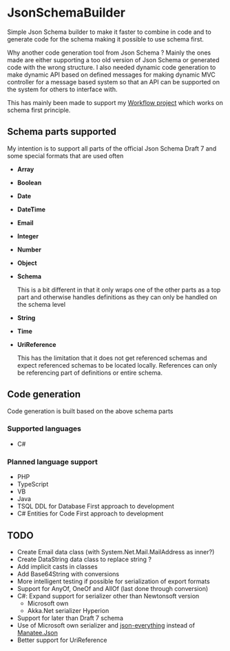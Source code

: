 # JsonSchemaBuilder
Simple Json Schema builder to make it faster to combine in code and to generate code for the schema making it possible to use schema first.

Why another code generation tool from Json Schema ? Mainly the ones made are either supporting a too old version of Json Schema or generated code with the wrong structure. I also needed dynamic code generation to make dynamic API based on defined messages for making dynamic MVC controller for a message based system so that an API can be supported on the system for others to interface with.


This has mainly been made to support my [Workflow project](https://github.com/DevelApp-dk/Workflow) which works on schema first principle.

## Schema parts supported
My intention is to support all parts of the official Json Schema Draft 7 and some special formats that are used often

* **Array**
* **Boolean**
* **Date**
* **DateTime**
* **Email**
* **Integer**
* **Number**
* **Object**
* **Schema**

  This is a bit different in that it only wraps one of the other parts as a  top part and otherwise handles definitions as they can only be handled on the schema level
* **String**
* **Time**
* **UriReference**

  This has the limitation that it does not get referenced schemas and expect referenced schemas to be located locally. References can only be referencing part of definitions or entire schema.

## Code generation
Code generation is built based on the above schema parts

### Supported languages
* C#

### Planned language support
* PHP
* TypeScript
* VB
* Java
* TSQL DDL for Database First approach to development
* C# Entities for Code First approach to development

## TODO
* Create Email data class (with System.Net.Mail.MailAddress as inner?)
* Create DataString data class to replace string ?
* Add implicit casts in classes
* Add Base64String with conversions
* More intelligent testing if possible for serialization of export formats
* Support for AnyOf, OneOf and AllOf (last done through conversion)
* C#: Expand support for serializer other than Newtonsoft version
  * Microsoft own
  * Akka.Net serializer Hyperion
* Support for later than Draft 7 schema
* Use of Microsoft own serializer and [json-everything](https://github.com/gregsdennis/json-everything) instead of [Manatee.Json](https://github.com/gregsdennis/Manatee.Json)
* Better support for UriReference